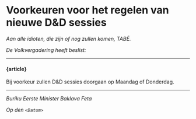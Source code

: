 # Voorkeuren voor het regelen van nieuwe D&D sessies
_Aan alle idioten, die zijn of nog zullen komen, TABÉ._

_De Volkvergadering heeft beslist:_

--------------------------

#### {article}
Bij voorkeur zullen D&D sessies doorgaan op Maandag of Donderdag.

--------------------------

_Buriku Eerste Minister Baklava Feta_

_Op den ``<Datum>``_